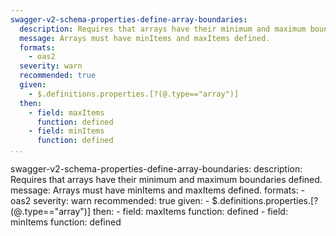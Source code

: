 ```yaml
---
swagger-v2-schema-properties-define-array-boundaries:
  description: Requires that arrays have their minimum and maximum boundaries defined.
  message: Arrays must have minItems and maxItems defined.
  formats:
    - oas2
  severity: warn
  recommended: true
  given:
    - $.definitions.properties.[?(@.type=="array")]
  then:
    - field: maxItems
      function: defined
    - field: minItems
      function: defined
...
```

swagger-v2-schema-properties-define-array-boundaries:
  description: Requires that arrays have their minimum and maximum boundaries defined.
  message: Arrays must have minItems and maxItems defined.
  formats:
    - oas2
  severity: warn
  recommended: true
  given:
    - $.definitions.properties.[?(@.type=="array")]
  then:
    - field: maxItems
      function: defined
    - field: minItems
      function: defined
